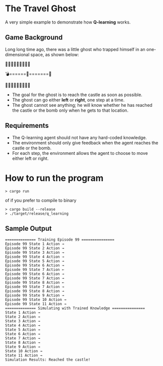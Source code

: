 # The Travel Ghost

A very simple example to demonstrate how **Q-learning** works.

## Game Background

Long long time ago, there was a little ghost who trapped himself in an one-dimensional space, as shown below:

:office::office::office::office::office::office::office::office::office:

:bomb:======:ghost:=======:european_castle:                                 

:office::office::office::office::office::office::office::office::office:


- The goal for the ghost is to reach the castle as soon as possible.
- The ghost can go either **left** or **right**, one step at a time.
- The ghost cannot see anything; he will know whether he has reached the castle or the bomb only when he gets to that location.

## Requirements
- The Q-learning agent should not have any hard-coded knowledge.
- The environment should only give feedback when the agent reaches the castle or the bomb.
- For each step, the environment allows the agent to choose to move either left or right.

# How to run the program

```
> cargo run
```
of if you prefer to compile to binary
```
> cargo build --release
> ./target/release/q_learning
```

## Sample Output
```
============== Training Episode 99 ===============
Episode 99 State 1 Action →
Episode 99 State 2 Action →
Episode 99 State 3 Action →
Episode 99 State 4 Action →
Episode 99 State 5 Action →
Episode 99 State 6 Action →
Episode 99 State 7 Action ←
Episode 99 State 6 Action →
Episode 99 State 7 Action →
Episode 99 State 8 Action ←
Episode 99 State 7 Action →
Episode 99 State 8 Action →
Episode 99 State 9 Action →
Episode 99 State 10 Action →
Episode 99 State 11 Action →
============== Simulating with Trained Knowledge ===============
State 1 Action →
State 2 Action →
State 3 Action →
State 4 Action →
State 5 Action →
State 6 Action →
State 7 Action →
State 8 Action →
State 9 Action →
State 10 Action →
State 11 Action →
Simulation Results: Reached the castle!
```
